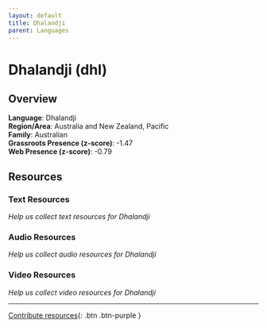 ```yaml
---
layout: default
title: Dhalandji
parent: Languages
---
```


# Dhalandji (dhl)

## Overview

**Language**: Dhalandji  
**Region/Area**: Australia and New Zealand, Pacific  
**Family**: Australian  
**Grassroots Presence (z-score)**: -1.47  
**Web Presence (z-score)**: -0.79  

## Resources

### Text Resources
*Help us collect text resources for Dhalandji*

### Audio Resources
*Help us collect audio resources for Dhalandji*

### Video Resources
*Help us collect video resources for Dhalandji*

---

[Contribute resources](https://forms.office.com/e/1SfLJx3u1r){: .btn .btn-purple }
